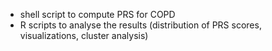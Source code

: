 - shell script to compute PRS for COPD
- R scripts to analyse the results (distribution of PRS scores, visualizations, cluster analysis)

